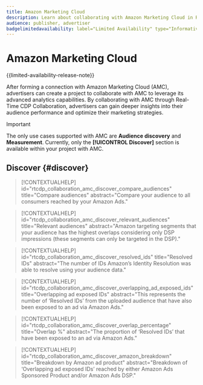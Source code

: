 ```yaml
---
title: Amazon Marketing Cloud
description: Learn about collaborating with Amazon Marketing Cloud in Real-Time CDP Collaboration.
audience: publisher, advertiser
badgelimitedavailability: label="Limited Availability" type="Informative" url="https://helpx.adobe.com/legal/product-descriptions/real-time-customer-data-platform-collaboration.html newtab=true"
---
```

# Amazon Marketing Cloud

{{limited-availability-release-note}}

After forming a connection with Amazon Marketing Cloud (AMC), advertisers can create a project to collaborate with AMC to leverage its advanced analytics capabilities. By collaborating with AMC through Real-Time CDP Collaboration, advertisers can gain deeper insights into their audience performance and optimize their marketing strategies. 

>[!IMPORTANT]
>
>The only use cases supported with AMC are **Audience discovery** and **Measurement**. Currently, only the **[!UICONTROL Discover]** section is available within your project with AMC. 

## Discover {#discover}

>[!CONTEXTUALHELP]
>id="rtcdp_collaboration_amc_discover_compare_audiences"
>title="Compare audiences"
>abstract="Compare your audience to all consumers reached by your Amazon Ads."

>[!CONTEXTUALHELP]
>id="rtcdp_collaboration_amc_discover_relevant_audiences"
>title="Relevant audiences"
>abstract="Amazon targeting segments that your audience has the highest overlaps considering only DSP impressions (these segments can only be targeted in the DSP)."

>[!CONTEXTUALHELP]
>id="rtcdp_collaboration_amc_discover_resolved_ids"
>title="Resolved IDs"
>abstract="The number of IDs Amazon’s Identity Resolution was able to resolve using your audience data."

>[!CONTEXTUALHELP]
>id="rtcdp_collaboration_amc_discover_overlapping_ad_exposed_ids"
>title="Overlapping ad exposed IDs"
>abstract="This represents the number of ‘Resolved IDs’ from the uploaded audience that have also been exposed to an ad via Amazon Ads."

>[!CONTEXTUALHELP]
>id="rtcdp_collaboration_amc_discover_overlap_percentage"
>title="Overlap %"
>abstract="The proportion of ‘Resolved IDs’ that have been exposed to an ad via Amazon Ads."

>[!CONTEXTUALHELP]
>id="rtcdp_collaboration_amc_discover_amazon_breakdown"
>title="Breakdown by Amazon ad product"
>abstract="Breakdown of ‘Overlapping ad exposed IDs’ reached by either Amazon Ads Sponsored Product and/or Amazon Ads DSP."
